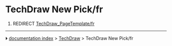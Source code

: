 # TechDraw New Pick/fr
1.  REDIRECT [TechDraw_PageTemplate/fr](TechDraw_PageTemplate/fr.md)



---
⏵ [documentation index](../README.md) > [TechDraw](TechDraw_Workbench.md) > TechDraw New Pick/fr
